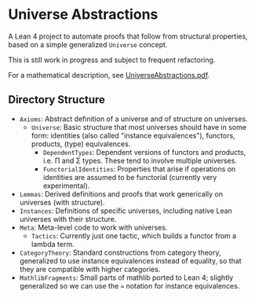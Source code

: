 # Universe Abstractions

A Lean 4 project to automate proofs that follow from structural properties, based on a simple generalized `Universe` concept.

This is still work in progress and subject to frequent refactoring.

For a mathematical description, see [UniverseAbstractions.pdf](Doc/UniverseAbstractions.pdf).

## Directory Structure

* `Axioms`: Abstract definition of a universe and of structure on universes.
  * `Universe`: Basic structure that most universes should have in some form: identities (also called "instance equivalences"), functors, products, (type) equivalences.
    * `DependentTypes`: Dependent versions of functors and products, i.e. Π and Σ types. These tend to involve multiple universes.
    * `FunctorialIdentities`: Properties that arise if operations on identities are assumed to be functorial (currently very experimental).
* `Lemmas`: Derived definitions and proofs that work generically on universes (with structure).
* `Instances`: Definitions of specific universes, including native Lean universes with their structure.
* `Meta`: Meta-level code to work with universes.
  * `Tactics`: Currently just one tactic, which builds a functor from a lambda term.
* `CategoryTheory`: Standard constructions from category theory, generalized to use instance equivalences instead of equality, so that they are compatible with higher categories.
* `MathlibFragments`: Small parts of mathlib ported to Lean 4; slightly generalized so we can use the `≃` notation for instance equivalences.
